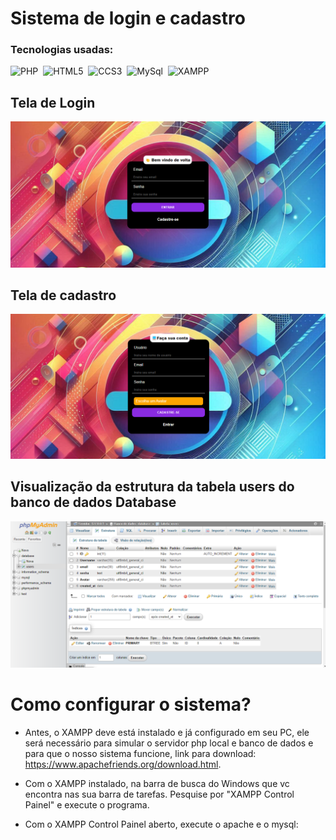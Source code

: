 # Sistema de login e cadastro
### Tecnologias usadas:
![PHP](https://img.shields.io/badge/-PHP-0D1117?style=for-the-badge&logo=PHP&labelColor=0D1117&textColor=0D1117)&nbsp;
![HTML5](https://img.shields.io/badge/-HTML5-0D1117?style=for-the-badge&logo=HTML5&labelColor=0D1117&textColor=0D1117)&nbsp;
![CCS3](https://img.shields.io/badge/-CSS3-0D1117?style=for-the-badge&logo=CSS3&labelColor=0D1117&textColor=0D1117)&nbsp;
![MySql](https://img.shields.io/badge/-MysQl-0D1117?style=for-the-badge&logo=MysQl&labelColor=0D1117&textColor=0D1117)&nbsp;
![XAMPP](https://img.shields.io/badge/-XAMPP-0D1117?style=for-the-badge&logo=XAMPP&labelColor=0D1117)&nbsp;

## Tela de Login
![Login](https://github.com/Lairton-dev/sistema-login/blob/master/documents/tela-login.png?raw=true)

## Tela de cadastro
![Cadastro](https://github.com/Lairton-dev/sistema-login/blob/master/documents/tela-cadastro.png?raw=true)

## Visualização da estrutura da tabela users do banco de dados Database
![phpmyadmin](https://github.com/Lairton-dev/sistema-login/blob/master/documents/phpmyadmin.png?raw=true)


# Como configurar o sistema?

- Antes, o XAMPP deve está instalado e já configurado em seu PC, ele será necessário para simular o servidor php local e banco de dados e para que o nosso sistema funcione, link para download: https://www.apachefriends.org/download.html.

- Com o XAMPP instalado, na barra de busca do Windows que vc encontra nas sua barra de tarefas. Pesquise por "XAMPP Control Painel" e execute o programa.

- Com o XAMPP Control Painel aberto, execute o apache e o mysql:
